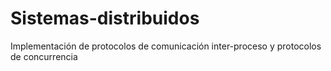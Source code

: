 # Sistemas-distribuidos
Implementación de protocolos de comunicación inter-proceso y protocolos de concurrencia
